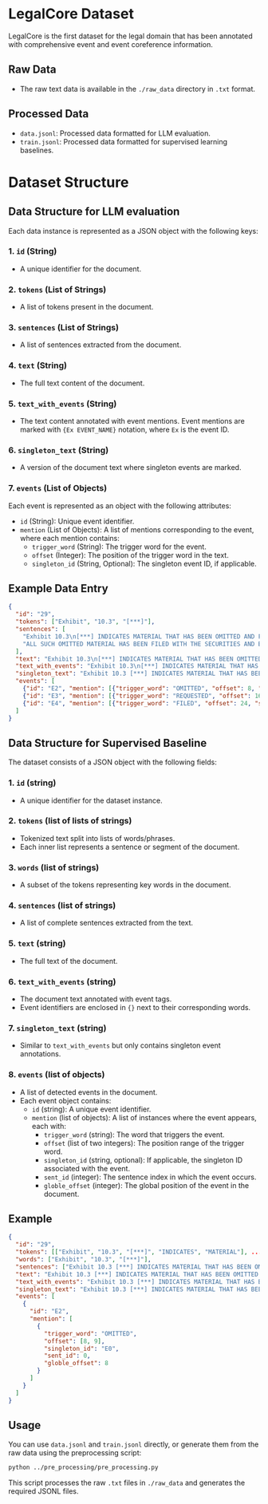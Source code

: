 # LegalCore Dataset

LegalCore is the first dataset for the legal domain that has been annotated with comprehensive event and event coreference information.

## Raw Data
- The raw text data is available in the `./raw_data` directory in `.txt` format.

## Processed Data
- `data.jsonl`: Processed data formatted for LLM evaluation.
- `train.jsonl`: Processed data formatted for supervised learning baselines.

# Dataset Structure

## Data Structure for LLM evaluation

Each data instance is represented as a JSON object with the following keys:

### 1. `id` (String)
- A unique identifier for the document.

### 2. `tokens` (List of Strings)
- A list of tokens present in the document.

### 3. `sentences` (List of Strings)
- A list of sentences extracted from the document.

### 4. `text` (String)
- The full text content of the document.

### 5. `text_with_events` (String)
- The text content annotated with event mentions. Event mentions are marked with `{Ex EVENT_NAME}` notation, where `Ex` is the event ID.

### 6. `singleton_text` (String)
- A version of the document text where singleton events are marked.

### 7. `events` (List of Objects)
Each event is represented as an object with the following attributes:

- `id` (String): Unique event identifier.
- `mention` (List of Objects): A list of mentions corresponding to the event, where each mention contains:
  - `trigger_word` (String): The trigger word for the event.
  - `offset` (Integer): The position of the trigger word in the text.
  - `singleton_id` (String, Optional): The singleton event ID, if applicable.

## Example Data Entry

```json
{
  "id": "29",
  "tokens": ["Exhibit", "10.3", "[***]"],
  "sentences": [
    "Exhibit 10.3\n[***] INDICATES MATERIAL THAT HAS BEEN OMITTED AND FOR WHICH CONFIDENTIAL TREATMENT HAS BEEN REQUESTED .",
    "ALL SUCH OMITTED MATERIAL HAS BEEN FILED WITH THE SECURITIES AND EXCHANGE COMMISSION ..."
  ],
  "text": "Exhibit 10.3\n[***] INDICATES MATERIAL THAT HAS BEEN OMITTED ...",
  "text_with_events": "Exhibit 10.3\n[***] INDICATES MATERIAL THAT HAS BEEN {E2 OMITTED} ...",
  "singleton_text": "Exhibit 10.3 [***] INDICATES MATERIAL THAT HAS BEEN {E0 OMITTED} ...",
  "events": [
    {"id": "E2", "mention": [{"trigger_word": "OMITTED", "offset": 8, "singleton_id": "E0"}]},
    {"id": "E3", "mention": [{"trigger_word": "REQUESTED", "offset": 16, "singleton_id": "E1"}]},
    {"id": "E4", "mention": [{"trigger_word": "FILED", "offset": 24, "singleton_id": "E2"}]}
  ]
}
```

## Data Structure for Supervised Baseline

The dataset consists of a JSON object with the following fields:

### 1. `id` (string)
- A unique identifier for the dataset instance.

### 2. `tokens` (list of lists of strings)
- Tokenized text split into lists of words/phrases.
- Each inner list represents a sentence or segment of the document.

### 3. `words` (list of strings)
- A subset of the tokens representing key words in the document.

### 4. `sentences` (list of strings)
- A list of complete sentences extracted from the text.

### 5. `text` (string)
- The full text of the document.

### 6. `text_with_events` (string)
- The document text annotated with event tags.
- Event identifiers are enclosed in `{}` next to their corresponding words.

### 7. `singleton_text` (string)
- Similar to `text_with_events` but only contains singleton event annotations.

### 8. `events` (list of objects)
- A list of detected events in the document.
- Each event object contains:
  - `id` (string): A unique event identifier.
  - `mention` (list of objects): A list of instances where the event appears, each with:
    - `trigger_word` (string): The word that triggers the event.
    - `offset` (list of two integers): The position range of the trigger word.
    - `singleton_id` (string, optional): If applicable, the singleton ID associated with the event.
    - `sent_id` (integer): The sentence index in which the event occurs.
    - `globle_offset` (integer): The global position of the event in the document.

## Example

```json
{
  "id": "29",
  "tokens": [["Exhibit", "10.3", "[***]", "INDICATES", "MATERIAL"], ...],
  "words": ["Exhibit", "10.3", "[***]"],
  "sentences": ["Exhibit 10.3 [***] INDICATES MATERIAL THAT HAS BEEN OMITTED..."],
  "text": "Exhibit 10.3 [***] INDICATES MATERIAL THAT HAS BEEN OMITTED AND FOR...",
  "text_with_events": "Exhibit 10.3 [***] INDICATES MATERIAL THAT HAS BEEN {E2 OMITTED}...",
  "singleton_text": "Exhibit 10.3 [***] INDICATES MATERIAL THAT HAS BEEN {E0 OMITTED}...",
  "events": [
    {
      "id": "E2",
      "mention": [
        {
          "trigger_word": "OMITTED",
          "offset": [8, 9],
          "singleton_id": "E0",
          "sent_id": 0,
          "globle_offset": 8
        }
      ]
    }
  ]
}
```

## Usage

You can use `data.jsonl` and `train.jsonl` directly, or generate them from the raw data using the preprocessing script:

```bash
python ../pre_processing/pre_processing.py
```

This script processes the raw `.txt` files in `./raw_data` and generates the required JSONL files.
